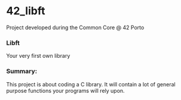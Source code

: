 # 42_libft
Project developed during the Common Core @ 42 Porto

### Libft
Your very first own library

### Summary:
This project is about coding a C library.
It will contain a lot of general purpose functions your programs will rely upon.

